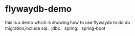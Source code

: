 # flywaydb-demo
this is a demo which is showing how to use flywaydb to do db migration,include sql、jdbc、spring、spring-boot
